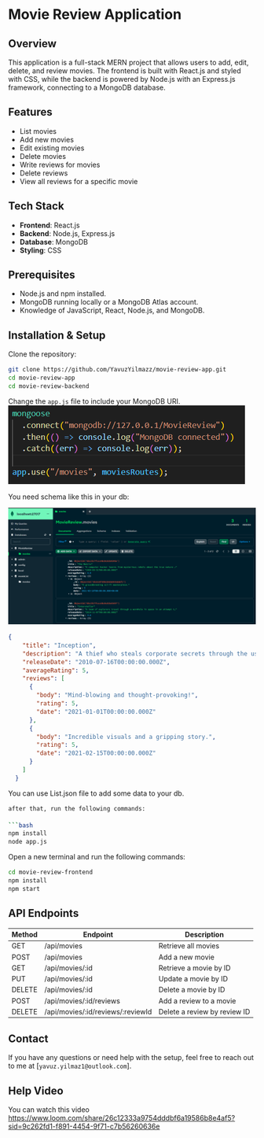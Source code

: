 # Movie Review Application

## Overview
This application is a full-stack MERN project that allows users to add, edit, delete, and review movies. The frontend is built with React.js and styled with CSS, while the backend is powered by Node.js with an Express.js framework, connecting to a MongoDB database.

## Features
- List movies
- Add new movies
- Edit existing movies
- Delete movies
- Write reviews for movies
- Delete reviews
- View all reviews for a specific movie

## Tech Stack
- **Frontend**: React.js
- **Backend**: Node.js, Express.js
- **Database**: MongoDB
- **Styling**: CSS

## Prerequisites
- Node.js and npm installed.
- MongoDB running locally or a MongoDB Atlas account.
- Knowledge of JavaScript, React, Node.js, and MongoDB.

## Installation & Setup

Clone the repository:
```bash
git clone https://github.com/YavuzYilmazz/movie-review-app.git
cd movie-review-app
cd movie-review-backend
```

Change the `app.js` file to include your MongoDB URI.
![MongoDB Connection](images/Connection.png)


You need schema like this in your db:

![MongoDB Schema](images/MongoDB-Schema.png)

```json
{
    "title": "Inception",
    "description": "A thief who steals corporate secrets through the use of dream-sharing technology is given the inverse task of planting an idea into the mind of a CEO.",
    "releaseDate": "2010-07-16T00:00:00.000Z",
    "averageRating": 5,
    "reviews": [
      {
        "body": "Mind-blowing and thought-provoking!",
        "rating": 5,
        "date": "2021-01-01T00:00:00.000Z"
      },
      {
        "body": "Incredible visuals and a gripping story.",
        "rating": 5,
        "date": "2021-02-15T00:00:00.000Z"
      }
    ]
  }
```


You can use List.json file to add some data to your db.


```bash
after that, run the following commands:

```bash
npm install
node app.js
```

Open a new terminal and run the following commands:

```bash
cd movie-review-frontend
npm install
npm start
```

## API Endpoints

| Method | Endpoint                         | Description                           |
|--------|----------------------------------|---------------------------------------|
| GET    | /api/movies                      | Retrieve all movies                   |
| POST   | /api/movies                      | Add a new movie                       |
| GET    | /api/movies/:id                  | Retrieve a movie by ID                |
| PUT    | /api/movies/:id                  | Update a movie by ID                  |
| DELETE | /api/movies/:id                  | Delete a movie by ID                  |
| POST   | /api/movies/:id/reviews          | Add a review to a movie               |
| DELETE | /api/movies/:id/reviews/:reviewId| Delete a review by review ID          |

## Contact
If you have any questions or need help with the setup, feel free to reach out to me at [`yavuz.yilmaz1@outlook.com`].

## Help Video
You can watch this video https://www.loom.com/share/26c12333a9754dddbf6a19586b8e4af5?sid=9c262fd1-f891-4454-9f71-c7b56260636e

